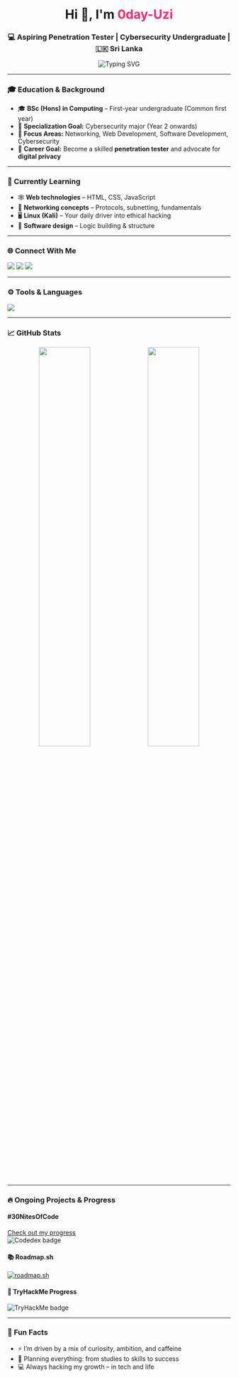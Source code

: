 <h1 align="center">Hi 👋, I'm <span style="color:#f92672;">0day-Uzi</span></h1>
<h3 align="center">💻 Aspiring Penetration Tester | Cybersecurity Undergraduate | 🇱🇰 Sri Lanka</h3>

<div align="center">
  <img src="https://readme-typing-svg.demolab.com?font=Fira+Code&size=22&pause=1000&color=00F7FF&center=true&vCenter=true&width=500&lines=Focused+on+Cybersecurity+and+Privacy;Always+learning%2C+always+improving;Building+a+future+in+Pen Testing..." alt="Typing SVG" />
</div>

---

### 🎓 Education & Background
- 🎓 **BSc (Hons) in Computing** – First-year undergraduate (Common first year)
- 💼 **Specialization Goal:** Cybersecurity major (Year 2 onwards)
- 📍 **Focus Areas:** Networking, Web Development, Software Development, Cybersecurity
- 🎯 **Career Goal:** Become a skilled **penetration tester** and advocate for **digital privacy**

---

### 🔧 Currently Learning
- 🕸️ **Web technologies** – HTML, CSS, JavaScript
- 🧠 **Networking concepts** – Protocols, subnetting, fundamentals
- 🖥️ **Linux (Kali)** – Your daily driver into ethical hacking
- 🧩 **Software design** – Logic building & structure

---

### 🌐 Connect With Me
<p align="left">
  <a href="https://linkedin.com/in/uzman-badurdeen" target="_blank"><img src="https://img.shields.io/badge/LinkedIn-blue?logo=linkedin&style=for-the-badge" /></a>
  <a href="https://www.hackerrank.com/uzmanbad" target="_blank"><img src="https://img.shields.io/badge/HackerRank-2EC866?logo=HackerRank&style=for-the-badge" /></a>
  <a href="https://www.leetcode.com/babycoder_28" target="_blank"><img src="https://img.shields.io/badge/LeetCode-yellow?logo=leetcode&style=for-the-badge" /></a>
</p>

---

### ⚙️ Tools & Languages
<p align="left">
  <img src="https://skillicons.dev/icons?i=html,css,js,python,linux,github,vscode,bash" />
</p>

---

### 📈 GitHub Stats
<p align="center">
  <img src="https://github-readme-stats.vercel.app/api?username=0day-uzi&show_icons=true&theme=tokyonight" width="48%" />
  <img src="https://github-readme-stats.vercel.app/api/top-langs/?username=0day-uzi&layout=compact&theme=tokyonight" width="48%" />
</p>

---

### 🔥 Ongoing Projects & Progress

#### #30NitesOfCode
[Check out my progress](https://www.codedex.io/@Uziiii/30-nites-of-code)  
<img src="https://www.codedex.io/api/petStatus?user=Uziiii" alt="Codedex badge" />

#### 📚 Roadmap.sh
[![roadmap.sh](https://roadmap.sh/card/wide/6789f81498c00f7117b260fb?variant=dark)](https://roadmap.sh)

#### 🧠 TryHackMe Progress
<img src="https://tryhackme-badges.s3.amazonaws.com/AbitLost.png" alt="TryHackMe badge" />

---

### 🧠 Fun Facts
- ⚡ I’m driven by a mix of curiosity, ambition, and caffeine
- 🧭 Planning everything: from studies to skills to success
- 💻 Always hacking my growth – in tech and life
